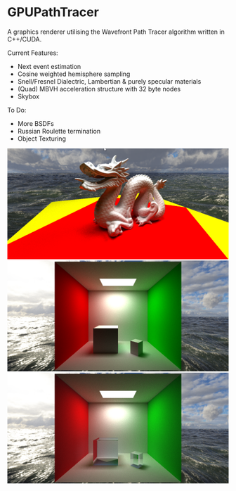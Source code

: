 # GPUPathTracer

A graphics renderer utilising the Wavefront Path Tracer algorithm written in C++/CUDA.

Current Features:
 - Next event estimation
 - Cosine weighted hemisphere sampling
 - Snell/Fresnel Dialectric, Lambertian & purely specular materials
 - (Quad) MBVH acceleration structure with 32 byte nodes
 - Skybox

To Do:
 - More BSDFs
 - Russian Roulette termination
 - Object Texturing
 
 <img src="https://github.com/georgeLorenzetti/GPUPathTracer/blob/master/CudaPathTracer/screenies/CudaPathTracer_6k8vMpKmfA.png"></img>
 <img src="https://github.com/georgeLorenzetti/GPUPathTracer/blob/master/CudaPathTracer/screenies/CudaPathTracer_AYH7Zq44ZS.png"></img>
 <img src="https://github.com/georgeLorenzetti/GPUPathTracer/blob/master/CudaPathTracer/screenies/CudaPathTracer_MPbI74MEJx.png"></img>
